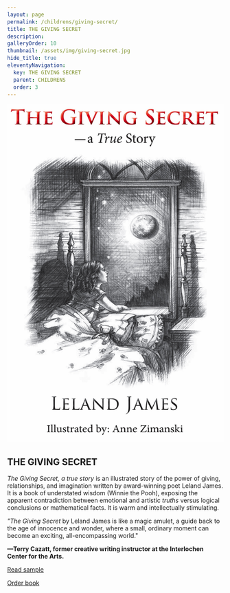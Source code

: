 ```yaml
---
layout: page
permalink: /childrens/giving-secret/
title: THE GIVING SECRET
description: 
galleryOrder: 10
thumbnail: /assets/img/giving-secret.jpg
hide_title: true
eleventyNavigation:
  key: THE GIVING SECRET
  parent: CHILDRENS
  order: 3
---
```


<div class="container">
  <div class="image-container">
    <img src="/assets/img/giving-secret.jpg" alt="Book Cover">
  </div>
  <div class="text-container">
    <h2>THE GIVING SECRET</h2>
    <p><em>The Giving Secret, a true story</em> is an illustrated story of the power of giving, relationships, and imagination written by award-winning poet Leland James. It is a book of understated wisdom (Winnie the Pooh), exposing the apparent contradiction between emotional and artistic <em>truths</em> versus logical conclusions or mathematical facts. It is warm and intellectually stimulating.</p>
    <p><em>"The Giving Secret</em> by Leland James is like a magic amulet, a guide back to the age of innocence and wonder, where a small, ordinary moment can become an exciting, all-encompassing world."</p>
    <p><strong>—Terry Cazatt, former creative writing instructor at the Interlochen Center for the Arts.</strong></p>
    <p><a href="#" id="toggle-sample">Read sample</a></p>
    <p><a href="https://www.barnesandnoble.com/w/the-giving-secret-leland-james/1146687694">Order book</a></p>
  </div>
</div>

<div class="centered-content" id="sample-content" style="display: none;">
<h2>THE GIVING SECRET</h2>
<p><img src="/assets/img/giving-secret-illus.jpg" alt="Giving Secret Illustration" /></p>
<p>There lived a little girl, no not a fairy princess,</p>
<p>or wizardess, nothing like that; a quite ordinary</p>
<p>little girl, smart, cheerful, and pretty in her way.</p>
<p>This little girl's father gave her a wonderful gift.</p>
<p>Not a Teddy Bear or a toy balloon. He gave her</p>
<p>the moon! Now, that can't be. Everyone knows</p>
<p>the moon belongs to everyone. It's as plain as</p>
<p>salt in the sea, the nose on your face and A.B.C.</p>
</div>

<script>
  document.addEventListener('DOMContentLoaded', function() {
    const toggleLink = document.getElementById("toggle-sample");
    const prologueContent = document.getElementById("sample-content");

    toggleLink.addEventListener("click", function(event) {
      event.preventDefault(); // Prevent default link behavior
      if (prologueContent.style.display === "none") {
        prologueContent.style.display = "block"; // Show content
        toggleLink.textContent = "Hide sample"; // Change link text
        prologueContent.scrollIntoView({ behavior: "smooth" }); // Scroll to content
      } else {
        prologueContent.style.display = "none"; // Hide content
        toggleLink.textContent = "Read sample"; // Change link text back
      }
    });
  });
</script>

